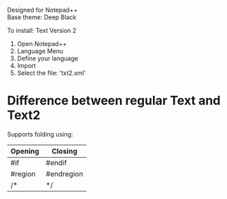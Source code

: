Designed for Notepad++<br>
Base theme: Deep Black

To install: Text Version 2
 1. Open Notepad++
 2. Language Menu
 3. Define your language
 4. Import
 5. Select the file: 'txt2.xml'


# Difference between regular Text and Text2
Supports folding using:

| Opening | Closing |
|---------|---------|
| #if     | #endif  |
| #region | #endregion|
| /*      | */      |
